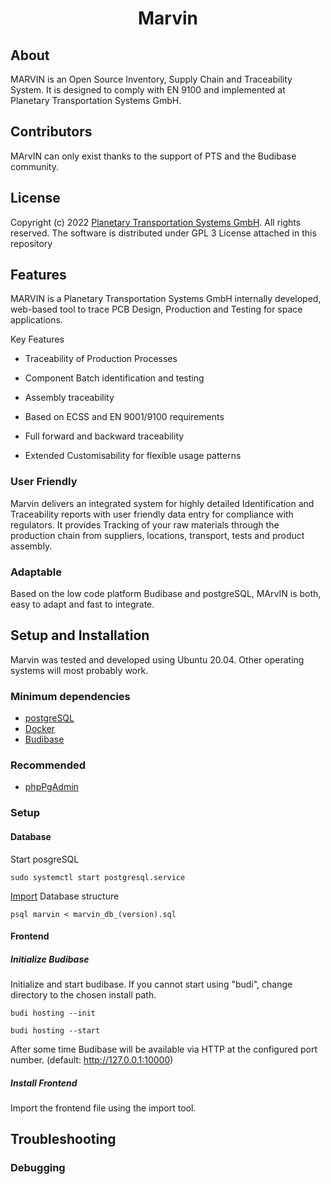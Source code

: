 
<h1 align="center">
  Marvin
</h1>


## About 
MARVIN is an Open Source Inventory, Supply Chain and Traceability System. It is designed to comply with EN 9100 and implemented at Planetary Transportation Systems GmbH.

## Contributors
MArvIN can only exist thanks to the support of PTS and the Budibase community.

## License
Copyright (c) 2022 [Planetary Transportation Systems GmbH](https://www.pts.space). All rights reserved. The software is distributed under GPL 3 License attached in this repository

## Features
MARVIN is a Planetary Transportation Systems GmbH internally developed, web-based tool to trace PCB Design, Production and Testing for space applications.

Key Features
* Traceability of Production Processes
* Component Batch identification and testing
* Assembly traceability

* Based on ECSS and EN 9001/9100 requirements
* Full forward and backward traceability
* Extended Customisability for flexible usage patterns

### User Friendly
Marvin delivers an integrated system for highly detailed Identification and Traceability reports with user friendly data entry for compliance with regulators. It provides Tracking of your raw materials through the production chain from suppliers, locations, transport, tests and product assembly. 

### Adaptable
Based on the low code platform Budibase and postgreSQL, MArvIN is both, easy to adapt and fast to integrate. 

## Setup and Installation
Marvin was tested and developed using Ubuntu 20.04. Other operating systems will most probably work.

### Minimum dependencies
* [postgreSQL](https://www.postgresql.org/download/linux/ubuntu/)
* [Docker](https://www.docker.com)
* [Budibase](https://docs.budibase.com/docs/budibase-cli-setup)

### Recommended
* [phpPgAdmin](https://github.com/phppgadmin/phppgadmin/releases)

### Setup


#### Database
Start posgreSQL
```
sudo systemctl start postgresql.service
```
[Import](https://www.postgresql.org/docs/8.1/backup.html#BACKUP-DUMP-RESTORE) Database structure 
```
psql marvin < marvin_db_(version).sql
```
#### Frontend
##### Initialize Budibase
Initialize and start budibase. If you cannot start using "budi", change directory to the chosen install path.
``` 
budi hosting --init

budi hosting --start
```

After some time Budibase will be available via HTTP at the configured port number. (default: http://127.0.0.1:10000)

##### Install Frontend 
Import the frontend file using the import tool.

## Troubleshooting


### Debugging 

